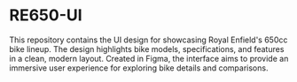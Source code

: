# RE650-UI
This repository contains the UI design for showcasing Royal Enfield's 650cc bike lineup. The design highlights bike models, specifications, and features in a clean, modern layout. Created in Figma, the interface aims to provide an immersive user experience for exploring bike details and comparisons.
